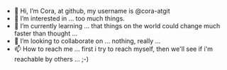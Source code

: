 - 👋 Hi, I’m Cora, at github, my username is @cora-atgit
- 👀 I’m interested in ... too much things.
- 🌱 I’m currently learning ... that things on the world could change much faster than thought ...
- 💞️ I’m looking to collaborate on ... nothing, really ...
- 📫 How to reach me ... first i try to reach myself, then we'll see if i'm reachable by others ... ;-)

<!---
cora-atgit/cora-atgit is a ✨ special ✨ repository because its `README.md` (this file) appears on your GitHub profile.
You can click the Preview link to take a look at your changes.
--->
